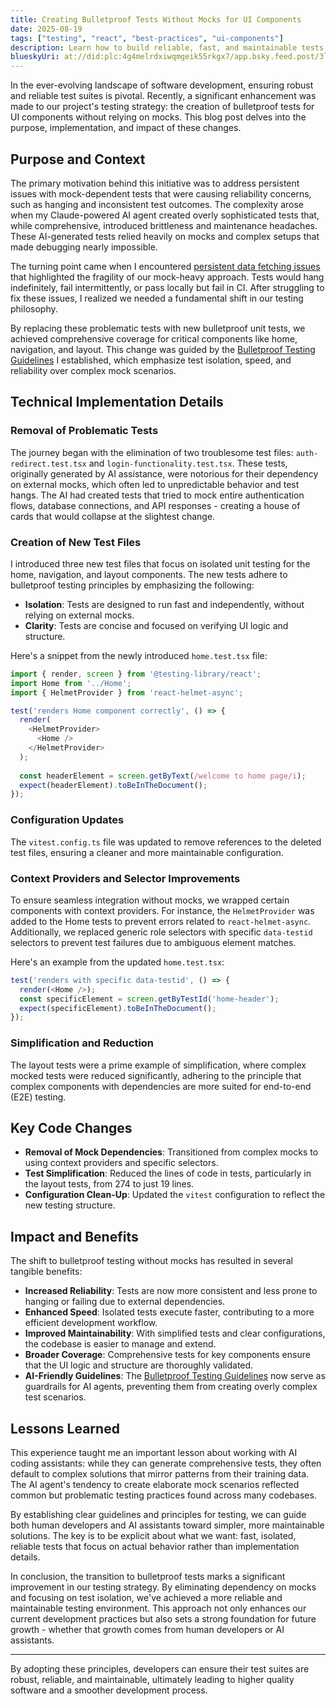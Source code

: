 ```yaml
---
title: Creating Bulletproof Tests Without Mocks for UI Components
date: 2025-08-19
tags: ["testing", "react", "best-practices", "ui-components"]
description: Learn how to build reliable, fast, and maintainable tests for UI components without relying on mocks, improving test suite reliability and developer experience.
blueskyUri: at://did:plc:4g4melrdxiwqmgeik55rkgx7/app.bsky.feed.post/3lwrjocyf622w
---
```


In the ever-evolving landscape of software development, ensuring robust and reliable test suites is pivotal. Recently, a significant enhancement was made to our project's testing strategy: the creation of bulletproof tests for UI components without relying on mocks. This blog post delves into the purpose, implementation, and impact of these changes.

## Purpose and Context

The primary motivation behind this initiative was to address persistent issues with mock-dependent tests that were causing reliability concerns, such as hanging and inconsistent test outcomes. The complexity arose when my Claude-powered AI agent created overly sophisticated tests that, while comprehensive, introduced brittleness and maintenance headaches. These AI-generated tests relied heavily on mocks and complex setups that made debugging nearly impossible.

The turning point came when I encountered [persistent data fetching issues](https://github.com/bdougie/contributor.info/issues/282) that highlighted the fragility of our mock-heavy approach. Tests would hang indefinitely, fail intermittently, or pass locally but fail in CI. After struggling to fix these issues, I realized we needed a fundamental shift in our testing philosophy.

By replacing these problematic tests with new bulletproof unit tests, we achieved comprehensive coverage for critical components like home, navigation, and layout. This change was guided by the [Bulletproof Testing Guidelines](https://github.com/bdougie/contributor.info/blob/main/docs/testing/BULLETPROOF_TESTING_GUIDELINES.md) I established, which emphasize test isolation, speed, and reliability over complex mock scenarios.

## Technical Implementation Details

### Removal of Problematic Tests

The journey began with the elimination of two troublesome test files: `auth-redirect.test.tsx` and `login-functionality.test.tsx`. These tests, originally generated by AI assistance, were notorious for their dependency on external mocks, which often led to unpredictable behavior and test hangs. The AI had created tests that tried to mock entire authentication flows, database connections, and API responses - creating a house of cards that would collapse at the slightest change.

### Creation of New Test Files

I introduced three new test files that focus on isolated unit testing for the home, navigation, and layout components. The new tests adhere to bulletproof testing principles by emphasizing the following:

- **Isolation**: Tests are designed to run fast and independently, without relying on external mocks.
- **Clarity**: Tests are concise and focused on verifying UI logic and structure.

Here's a snippet from the newly introduced `home.test.tsx` file:

```javascript
import { render, screen } from '@testing-library/react';
import Home from '../Home';
import { HelmetProvider } from 'react-helmet-async';

test('renders Home component correctly', () => {
  render(
    <HelmetProvider>
      <Home />
    </HelmetProvider>
  );
  
  const headerElement = screen.getByText(/welcome to home page/i);
  expect(headerElement).toBeInTheDocument();
});
```

### Configuration Updates

The `vitest.config.ts` file was updated to remove references to the deleted test files, ensuring a cleaner and more maintainable configuration.

### Context Providers and Selector Improvements

To ensure seamless integration without mocks, we wrapped certain components with context providers. For instance, the `HelmetProvider` was added to the Home tests to prevent errors related to `react-helmet-async`. Additionally, we replaced generic role selectors with specific `data-testid` selectors to prevent test failures due to ambiguous element matches.

Here's an example from the updated `home.test.tsx`:

```javascript
test('renders with specific data-testid', () => {
  render(<Home />);
  const specificElement = screen.getByTestId('home-header');
  expect(specificElement).toBeInTheDocument();
});
```

### Simplification and Reduction

The layout tests were a prime example of simplification, where complex mocked tests were reduced significantly, adhering to the principle that complex components with dependencies are more suited for end-to-end (E2E) testing.

## Key Code Changes

- **Removal of Mock Dependencies**: Transitioned from complex mocks to using context providers and specific selectors.
- **Test Simplification**: Reduced the lines of code in tests, particularly in the layout tests, from 274 to just 19 lines.
- **Configuration Clean-Up**: Updated the `vitest` configuration to reflect the new testing structure.

## Impact and Benefits

The shift to bulletproof testing without mocks has resulted in several tangible benefits:

- **Increased Reliability**: Tests are now more consistent and less prone to hanging or failing due to external dependencies.
- **Enhanced Speed**: Isolated tests execute faster, contributing to a more efficient development workflow.
- **Improved Maintainability**: With simplified tests and clear configurations, the codebase is easier to manage and extend.
- **Broader Coverage**: Comprehensive tests for key components ensure that the UI logic and structure are thoroughly validated.
- **AI-Friendly Guidelines**: The [Bulletproof Testing Guidelines](https://github.com/bdougie/contributor.info/blob/main/docs/testing/BULLETPROOF_TESTING_GUIDELINES.md) now serve as guardrails for AI agents, preventing them from creating overly complex test scenarios.

## Lessons Learned

This experience taught me an important lesson about working with AI coding assistants: while they can generate comprehensive tests, they often default to complex solutions that mirror patterns from their training data. The AI agent's tendency to create elaborate mock scenarios reflected common but problematic testing practices found across many codebases.

By establishing clear guidelines and principles for testing, we can guide both human developers and AI assistants toward simpler, more maintainable solutions. The key is to be explicit about what we want: fast, isolated, reliable tests that focus on actual behavior rather than implementation details.

In conclusion, the transition to bulletproof tests marks a significant improvement in our testing strategy. By eliminating dependency on mocks and focusing on test isolation, we've achieved a more reliable and maintainable testing environment. This approach not only enhances our current development practices but also sets a strong foundation for future growth - whether that growth comes from human developers or AI assistants.

---

By adopting these principles, developers can ensure their test suites are robust, reliable, and maintainable, ultimately leading to higher quality software and a smoother development process.